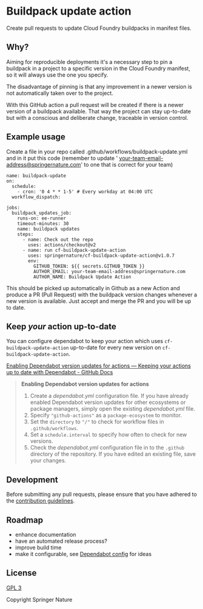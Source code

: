 # Buildpack update action

Create pull requests to update Cloud Foundry buildpacks in manifest files.

## Why?

Aiming for reproducible deployments it's a necessary step to pin a buildpack in a project to a specific version in the
Cloud Foundry manifest, so it will always use the one you specify.

The disadvantage of pinning is that any improvement in a newer version is not automatically taken over to the project.

With this GitHub action a pull request will be created if there is a newer version of a buildpack available. That way
the project can stay up-to-date but with a conscious and deliberate change, traceable in version control.

## Example usage

Create a file in your repo called .github/workflows/buildpack-update.yml and in it put this code (remember to update '
your-team-email-address@springernature.com' to one that is correct for your team)
 
    name: buildpack-update
    on:
      schedule:
        - cron: '0 4 * * 1-5' # Every workday at 04:00 UTC
      workflow_dispatch:
    
    jobs:
      buildpack_updates_job:
        runs-on: ee-runner
        timeout-minutes: 30
        name: buildpack updates
        steps:
          - name: Check out the repo
            uses: actions/checkout@v2
          - name: run cf-buildpack-update-action
            uses: springernature/cf-buildpack-update-action@v1.0.7
            env:
              GITHUB_TOKEN: ${{ secrets.GITHUB_TOKEN }}
              AUTHOR_EMAIL: your-team-email-address@springernature.com
              AUTHOR_NAME: Buildpack Update Action

This should be picked up automatically in Github as a new Action and produce a PR (Pull Request) with the buildpack
version changes whenever a new version is available.
Just accept and merge the PR and you will be up to date.

## Keep *your* action up-to-date

You can configure dependabot to keep your action which uses `cf-buildpack-update-action` up-to-date for every new
version on `cf-buildpack-update-action`.

[Enabling Dependabot version updates for actions — Keeping your actions up to date with Dependabot - GitHub Docs](https://docs.github.com/en/code-security/supply-chain-security/keeping-your-dependencies-updated-automatically/keeping-your-actions-up-to-date-with-dependabot#enabling-dependabot-version-updates-for-actions)


> **Enabling Dependabot version updates for actions**
> 1. Create a *dependabot.yml* configuration file. If you have already enabled Dependabot version updates for other
     ecosystems or package managers, simply open the existing *dependabot.yml* file.
> 1. Specify `"github-actions"` as a `package-ecosystem` to monitor.
> 1. Set the `directory` to `"/"` to check for workflow files in `.github/workflows`.
> 1. Set a `schedule.interval` to specify how often to check for new versions.
> 1. Check the *dependabot.yml* configuration file in to the `.github` directory of the repository. If you have edited
     an existing file, save your changes.

## Development

Before submitting any pull requests, please ensure that you have adhered to the [contribution guidelines][contrib].

## Roadmap

* enhance documentation
* have an automated release process?
* improve build time
* make it configurable,
  see [Dependabot config](https://docs.github.com/en/code-security/supply-chain-security/keeping-your-dependencies-updated-automatically/configuration-options-for-dependency-updates)
  for ideas

## License

[GPL 3][license]

Copyright Springer Nature

[contrib]: CONTRIBUTING.md

[history]: HISTORY.md

[license]: LICENSE 
